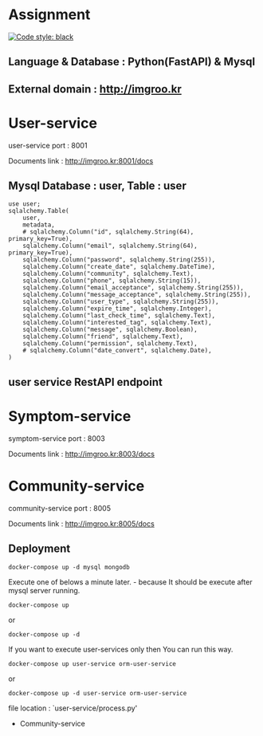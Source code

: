 # Assignment

[![Code style: black](https://img.shields.io/badge/code%20style-black-000000.svg)](https://github.com/psf/black)

## Language & Database : Python(FastAPI) & Mysql

## External domain : http://imgroo.kr


# User-service 


user-service port : 8001

Documents link : http://imgroo.kr:8001/docs


## Mysql Database : user, Table : user 

```
use user;
sqlalchemy.Table(
    user,
    metadata,
    # sqlalchemy.Column("id", sqlalchemy.String(64), primary_key=True),
    sqlalchemy.Column("email", sqlalchemy.String(64), primary_key=True),
    sqlalchemy.Column("password", sqlalchemy.String(255)),
    sqlalchemy.Column("create_date", sqlalchemy.DateTime),
    sqlalchemy.Column("community", sqlalchemy.Text),
    sqlalchemy.Column("phone", sqlalchemy.String(15)),
    sqlalchemy.Column("email_acceptance", sqlalchemy.String(255)),
    sqlalchemy.Column("message_acceptance", sqlalchemy.String(255)),
    sqlalchemy.Column("user_type", sqlalchemy.String(255)),
    sqlalchemy.Column("expire_time", sqlalchemy.Integer),
    sqlalchemy.Column("last_check_time", sqlalchemy.Text),
    sqlalchemy.Column("interested_tag", sqlalchemy.Text),
    sqlalchemy.Column("message", sqlalchemy.Boolean),
    sqlalchemy.Column("friend", sqlalchemy.Text),
    sqlalchemy.Column("permission", sqlalchemy.Text),
    # sqlalchemy.Column("date_convert", sqlalchemy.Date),
)
```
## user service RestAPI endpoint

# Symptom-service 

symptom-service port : 8003

Documents link : http://imgroo.kr:8003/docs


# Community-service 

community-service port : 8005

Documents link : http://imgroo.kr:8005/docs



## Deployment

```
docker-compose up -d mysql mongodb
```

Execute one of belows a minute later. - because It should be execute after mysql server running.

```
docker-compose up 
```
or 
```
docker-compose up -d
```

If you want to execute user-services only then You can run this way.

```
docker-compose up user-service orm-user-service
```
or 
```
docker-compose up -d user-service orm-user-service
```


file location : `user-service/process.py'



- Community-service


  